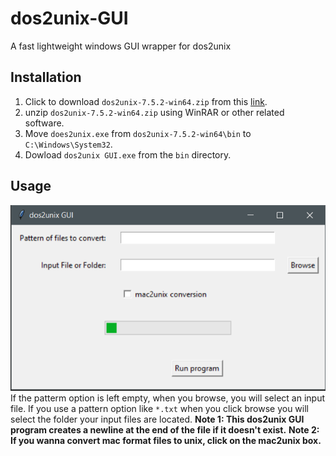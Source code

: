 # dos2unix-GUI
A fast lightweight windows GUI wrapper for dos2unix

## Installation
1. Click to download `dos2unix-7.5.2-win64.zip` from this [link](https://sourceforge.net/projects/dos2unix/files/dos2unix/7.5.2/).
2. unzip `dos2unix-7.5.2-win64.zip` using WinRAR or other related software.
3. Move `does2unix.exe` from `dos2unix-7.5.2-win64\bin` to `C:\Windows\System32`.
4. Dowload `dos2unix GUI.exe` from the `bin` directory.

## Usage
![](img/1.png)
If the patterm option is left empty, when you browse, you will select an input file.
If you use a pattern option like `*.txt` when you click browse you will select the folder your input files are located.
**Note 1: This dos2unix GUI program creates a newline at the end of the file if it doesn't exist.**
**Note 2: If you wanna convert mac format files to unix, click on the mac2unix box.**
